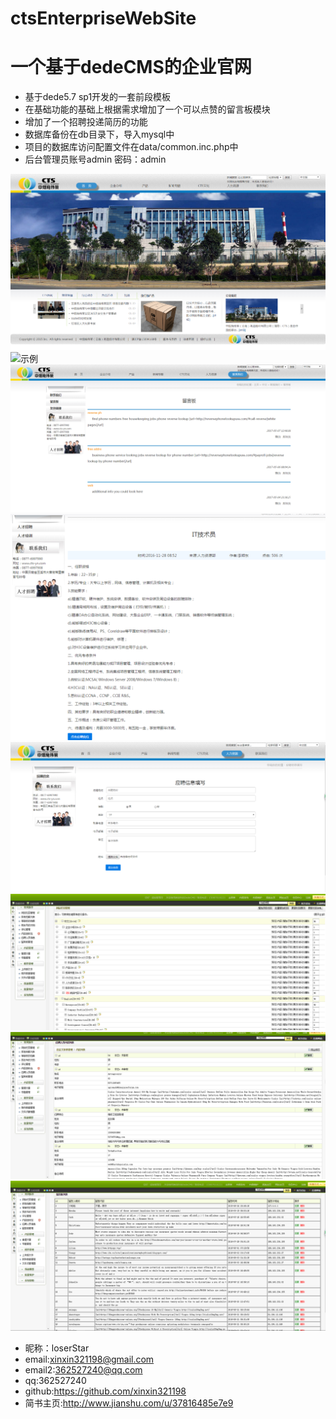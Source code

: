 # ctsEnterpriseWebSite
# 一个基于dedeCMS的企业官网
- 基于dede5.7 sp1开发的一套前段模板
- 在基础功能的基础上根据需求增加了一个可以点赞的留言板模块
- 增加了一个招聘投递简历的功能
- 数据库备份在db目录下，导入mysql中
- 项目的数据库访问配置文件在data/common.inc.php中
- 后台管理员账号admin 密码：admin

![示例](./images/1.png)
![示例](./images/2png)
![示例](./images/3.png)
![示例](./images/4.png)
![示例](./images/5.png)
![示例](./images/6.png)
![示例](./images/7.png)
![示例](./images/8.png)

* 昵称：loserStar<br/>
* email:xinxin321198@gmail.com<br/>
* email2:362527240@qq.com<br/>
* qq:362527240<br/>
* github:https://github.com/xinxin321198<br/>
* 简书主页:http://www.jianshu.com/u/37816485e7e9<br/>